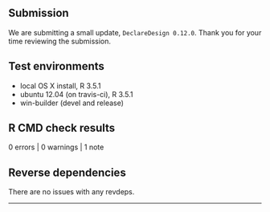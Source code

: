 ## Submission

We are submitting a small update, `DeclareDesign 0.12.0`. Thank you for your time reviewing the submission.

## Test environments
* local OS X install, R 3.5.1
* ubuntu 12.04 (on travis-ci), R 3.5.1
* win-builder (devel and release)

## R CMD check results

0 errors | 0 warnings | 1 note

## Reverse dependencies

There are no issues with any revdeps.

---
  